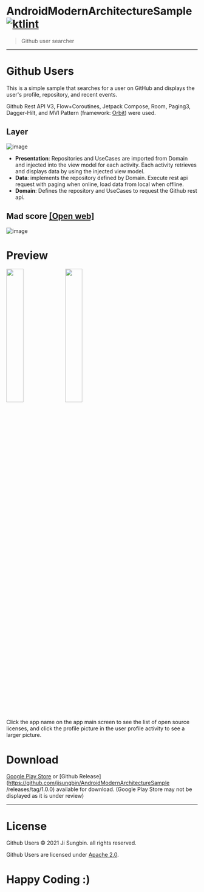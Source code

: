 # AndroidModernArchitectureSample [![ktlint](https://img.shields.io/badge/code%20style-%E2%9D%A4-FF4081.svg)](https://ktlint.github.io/)

> Github user searcher

---

# Github Users

This is a simple sample that searches for a user on GitHub and displays the user's profile, repository, and recent events.

Github Rest API V3, Flow+Coroutines, Jetpack Compose, Room, Paging3, Dagger-Hilt, and MVI Pattern (framework: [Orbit](https://github.com/orbit-mvi/orbit-mvi)) were used.



## Layer

![image](https://user-images.githubusercontent.com/40740128/136686589-8815d1af-75f3-43c3-a75b-668b39511b5a.png)

- **Presentation**: Repositories and UseCases are imported from Domain and injected into the view model for each activity. Each activity retrieves and displays data by using the injected view model.
- **Data**: implements the repository defined by Domain. Execute rest api request with paging when online, load data from local when offline.
- **Domain**: Defines the repository and UseCases to request the Github rest api.

## Mad score [[Open web]](https://madscorecard.withgoogle.com/scorecard/share/612972238/ )

![image](https://user-images.githubusercontent.com/40740128/136686854-c36f819f-8556-41ca-91a1-632209209578.png)



# Preview

<div>
<img src="https://user-images.githubusercontent.com/40740128/136687125-d20e861e-3711-4d99-ab06-87a8e025cf47.png" width="30%"/>
<img src="https://user-images.githubusercontent.com/40740128/136687129-c37fe5df-e0a8-45ff-8071-e218d6d73a3e.png" width="30%"/>
</div>


Click the app name on the app main screen to see the list of open source licenses, and click the profile picture in the user profile activity to see a larger picture.



# Download

[Google Play Store](https://play.google.com/store/apps/details?id=io.github.jisungbin.githubusers) or [Github Release](https://github.com/jisungbin/AndroidModernArchitectureSample /releases/tag/1.0.0) available for download. (Google Play Store may not be displayed as it is under review)

---

# License

Github Users © 2021 Ji Sungbin. all rights reserved.

Github Users are licensed under [Apache 2.0](https://github.com/jisungbin/AndroidModernArchitectureSample/blob/master/LICENSE).



# Happy Coding :)
